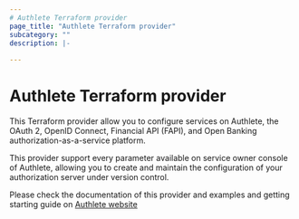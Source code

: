 ```yaml
---
# Authlete Terraform provider
page_title: "Authlete Terraform provider"
subcategory: ""
description: |-
  
---
```


# Authlete Terraform provider

This Terraform provider allow you to configure services on Authlete, the OAuth 2, OpenID Connect, Financial API (FAPI), and Open Banking authorization-as-a-service platform.

This provider support every parameter available on service owner console of Authlete, allowing you to create and maintain the configuration of your authorization server under version control.

Please check the documentation of this provider and examples and getting starting guide on [Authlete website](https://www.authlete.com/developers/terraform/)
